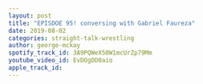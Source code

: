 ```yaml
---
layout: post
title: "EPISDOE 95! conversing with Gabriel Faureza"
date: 2019-08-02
categories: straight-talk-wrestling
author: george-mckay
spotify_track_id: 3A9PQWeX50W1mcUrZp79Mm
youtube_video_id: EvDOgDD0aio
apple_track_id: 
---
```

